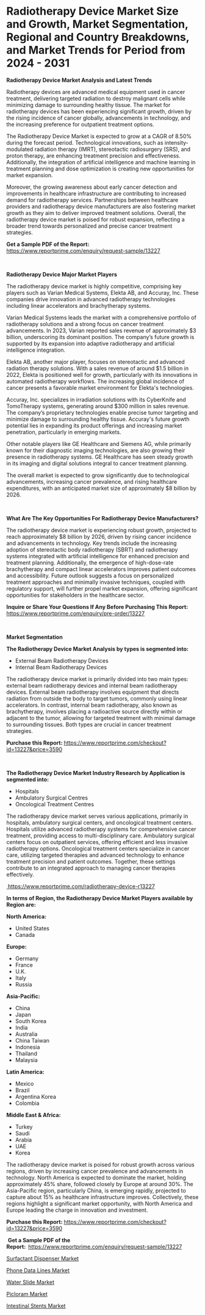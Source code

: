 <p><h1>Radiotherapy Device Market Size and Growth, Market Segmentation, Regional and Country Breakdowns, and Market Trends for Period from 2024 -  2031</h1></p><p><strong>Radiotherapy Device Market Analysis and Latest Trends</strong></p>
<p><p>Radiotherapy devices are advanced medical equipment used in cancer treatment, delivering targeted radiation to destroy malignant cells while minimizing damage to surrounding healthy tissue. The market for radiotherapy devices has been experiencing significant growth, driven by the rising incidence of cancer globally, advancements in technology, and the increasing preference for outpatient treatment options. </p><p>The Radiotherapy Device Market is expected to grow at a CAGR of 8.50% during the forecast period. Technological innovations, such as intensity-modulated radiation therapy (IMRT), stereotactic radiosurgery (SRS), and proton therapy, are enhancing treatment precision and effectiveness. Additionally, the integration of artificial intelligence and machine learning in treatment planning and dose optimization is creating new opportunities for market expansion.</p><p>Moreover, the growing awareness about early cancer detection and improvements in healthcare infrastructure are contributing to increased demand for radiotherapy services. Partnerships between healthcare providers and radiotherapy device manufacturers are also fostering market growth as they aim to deliver improved treatment solutions. Overall, the radiotherapy device market is poised for robust expansion, reflecting a broader trend towards personalized and precise cancer treatment strategies.</p></p>
<p><strong>Get a Sample PDF of the Report:&nbsp;</strong> <a href="https://www.reportprime.com/enquiry/request-sample/13227">https://www.reportprime.com/enquiry/request-sample/13227</a></p>
<p>&nbsp;</p>
<p><strong>Radiotherapy Device Major Market Players</strong></p>
<p><p>The radiotherapy device market is highly competitive, comprising key players such as Varian Medical Systems, Elekta AB, and Accuray, Inc. These companies drive innovation in advanced radiotherapy technologies including linear accelerators and brachytherapy systems.</p><p>Varian Medical Systems leads the market with a comprehensive portfolio of radiotherapy solutions and a strong focus on cancer treatment advancements. In 2023, Varian reported sales revenue of approximately $3 billion, underscoring its dominant position. The company’s future growth is supported by its expansion into adaptive radiotherapy and artificial intelligence integration.</p><p>Elekta AB, another major player, focuses on stereotactic and advanced radiation therapy solutions. With a sales revenue of around $1.5 billion in 2022, Elekta is positioned well for growth, particularly with its innovations in automated radiotherapy workflows. The increasing global incidence of cancer presents a favorable market environment for Elekta's technologies.</p><p>Accuray, Inc. specializes in irradiation solutions with its CyberKnife and TomoTherapy systems, generating around $300 million in sales revenue. The company’s proprietary technologies enable precise tumor targeting and minimize damage to surrounding healthy tissue. Accuray's future growth potential lies in expanding its product offerings and increasing market penetration, particularly in emerging markets.</p><p>Other notable players like GE Healthcare and Siemens AG, while primarily known for their diagnostic imaging technologies, are also growing their presence in radiotherapy systems. GE Healthcare has seen steady growth in its imaging and digital solutions integral to cancer treatment planning.</p><p>The overall market is expected to grow significantly due to technological advancements, increasing cancer prevalence, and rising healthcare expenditures, with an anticipated market size of approximately $8 billion by 2026.</p></p>
<p>&nbsp;</p>
<p><strong>What Are The Key Opportunities For Radiotherapy Device Manufacturers?</strong></p>
<p><p>The radiotherapy device market is experiencing robust growth, projected to reach approximately $8 billion by 2026, driven by rising cancer incidence and advancements in technology. Key trends include the increasing adoption of stereotactic body radiotherapy (SBRT) and radiotherapy systems integrated with artificial intelligence for enhanced precision and treatment planning. Additionally, the emergence of high-dose-rate brachytherapy and compact linear accelerators improves patient outcomes and accessibility. Future outlook suggests a focus on personalized treatment approaches and minimally invasive techniques, coupled with regulatory support, will further propel market expansion, offering significant opportunities for stakeholders in the healthcare sector.</p></p>
<p><strong>Inquire or Share Your Questions If Any Before Purchasing This Report:</strong> <a href="https://www.reportprime.com/enquiry/pre-order/13227">https://www.reportprime.com/enquiry/pre-order/13227</a></p>
<p>&nbsp;</p>
<p><strong>Market Segmentation</strong></p>
<p><strong>The Radiotherapy Device Market Analysis by types is segmented into:</strong></p>
<p><ul><li>External Beam Radiotherapy Devices</li><li>Internal Beam Radiotherapy Devices</li></ul></p>
<p><p>The radiotherapy device market is primarily divided into two main types: external beam radiotherapy devices and internal beam radiotherapy devices. External beam radiotherapy involves equipment that directs radiation from outside the body to target tumors, commonly using linear accelerators. In contrast, internal beam radiotherapy, also known as brachytherapy, involves placing a radioactive source directly within or adjacent to the tumor, allowing for targeted treatment with minimal damage to surrounding tissues. Both types are crucial in cancer treatment strategies.</p></p>
<p><strong>Purchase this Report:&nbsp;</strong><a href="https://www.reportprime.com/checkout?id=13227&price=3590">https://www.reportprime.com/checkout?id=13227&price=3590</a></p>
<p>&nbsp;</p>
<p><strong>The Radiotherapy Device Market Industry Research by Application is segmented into:</strong></p>
<p><ul><li>Hospitals</li><li>Ambulatory Surgical Centres</li><li>Oncological Treatment Centres</li></ul></p>
<p><p>The radiotherapy device market serves various applications, primarily in hospitals, ambulatory surgical centers, and oncological treatment centers. Hospitals utilize advanced radiotherapy systems for comprehensive cancer treatment, providing access to multi-disciplinary care. Ambulatory surgical centers focus on outpatient services, offering efficient and less invasive radiotherapy options. Oncological treatment centers specialize in cancer care, utilizing targeted therapies and advanced technology to enhance treatment precision and patient outcomes. Together, these settings contribute to an integrated approach to managing cancer therapies effectively.</p></p>
<p><a href="https://www.reportprime.com/radiotherapy-device-r13227">&nbsp;https://www.reportprime.com/radiotherapy-device-r13227</a></p>
<p><strong>In terms of Region, the Radiotherapy Device Market Players available by Region are:</strong></p>
<p>
    <p> <strong> North America: </strong>
        <ul>
            <li>United States</li>
            <li>Canada</li>
        </ul>
        </p> 
    <p> <strong> Europe: </strong>
        <ul>
            <li>Germany</li>
            <li>France</li>
            <li>U.K.</li>
            <li>Italy</li>
            <li>Russia</li>
        </ul>
        </p> 
    <p> <strong> Asia-Pacific: </strong>
        <ul>
            <li>China</li>
            <li>Japan</li>
            <li>South Korea</li>
            <li>India</li>
            <li>Australia</li>
            <li>China Taiwan</li>
            <li>Indonesia</li>
            <li>Thailand</li>
            <li>Malaysia</li>
        </ul>
        </p> 
    <p> <strong> Latin America: </strong>
        <ul>
            <li>Mexico</li>
            <li>Brazil</li>
            <li>Argentina Korea</li>
            <li>Colombia</li>
        </ul>
        </p> 
    <p> <strong> Middle East & Africa: </strong>
        <ul>
            <li>Turkey</li>
            <li>Saudi</li>
            <li>Arabia</li>
            <li>UAE</li>
            <li>Korea</li>
        </ul>
    </p>
    </p>
<p><p>The radiotherapy device market is poised for robust growth across various regions, driven by increasing cancer prevalence and advancements in technology. North America is expected to dominate the market, holding approximately 45% share, followed closely by Europe at around 30%. The Asia-Pacific region, particularly China, is emerging rapidly, projected to capture about 15% as healthcare infrastructure improves. Collectively, these regions highlight a significant market opportunity, with North America and Europe leading the charge in innovation and investment.</p></p>
<p><strong>Purchase this Report: </strong><a href="https://www.reportprime.com/checkout?id=13227&price=3590">https://www.reportprime.com/checkout?id=13227&price=3590</a></p>
<p>&nbsp;<strong>Get a Sample PDF of the Report:&nbsp;&nbsp;</strong><a href="https://www.reportprime.com/enquiry/request-sample/13227">https://www.reportprime.com/enquiry/request-sample/13227</a></p>
<p><strong></strong></p>
<p><p><a href="https://medium.com/@adam.dyer78678/surfactant-dispenser-market-a-global-and-regional-analysis-focus-on-end-user-product-and-c5c3eecc0ce8">Surfactant Dispenser Market</a></p><p><a href="https://medium.com/@joanstweart75/global-phone-data-lines-market-focus-on-product-type-type-c-non-type-c-end-user-and-region-9c5a3c6ec944">Phone Data Lines Market</a></p><p><a href="https://www.linkedin.com/pulse/global-water-slide-market-sector2024-2031-metrics-strategic-v2gzf?trackingId=gjM2S4o0TvG1k9crHeJWcg%3D%3D">Water Slide Market</a></p><p><a href="https://www.linkedin.com/pulse/picloram-market-global-insights-regional-analysis-2024-2031-cghve?trackingId=TqcbmAlzQq6nKrnyeKruTg%3D%3D">Picloram Market</a></p><p><a href="https://github.com/vimar16th/Market-Research-Report-List-6/blob/main/intestinal-stents-market.md">Intestinal Stents Market</a></p></p>
